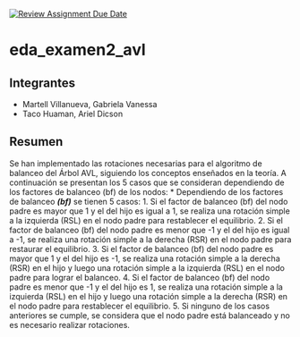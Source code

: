 [![Review Assignment Due Date](https://classroom.github.com/assets/deadline-readme-button-24ddc0f5d75046c5622901739e7c5dd533143b0c8e959d652212380cedb1ea36.svg)](https://classroom.github.com/a/fN4hrKEh)
# eda_examen2_avl

## Integrantes
* Martell Villanueva, Gabriela Vanessa
* Taco Huaman, Ariel Dicson

## Resumen
Se han implementado las rotaciones necesarias para el algoritmo de balanceo del Árbol AVL, siguiendo los conceptos enseñados en la teoría. A continuación se presentan los 5 casos que se consideran dependiendo de los factores de balanceo (bf) de los nodos:
    * Dependiendo de los factores de balanceo ***(bf)*** se tienen 5 casos:
        1. Si el factor de balanceo (bf) del nodo padre es mayor que 1 y el del hijo es igual a 1, se realiza una rotación simple a la izquierda (RSL) en el nodo padre para restablecer el equilibrio.
        2. Si el factor de balanceo (bf) del nodo padre es menor que -1 y el del hijo es igual a -1, se realiza una rotación simple a la derecha (RSR) en el nodo padre para restaurar el equilibrio.
        3. Si el factor de balanceo (bf) del nodo padre es mayor que 1 y el del hijo es -1, se realiza una rotación simple a la derecha (RSR) en el hijo y luego una rotación simple a la izquierda (RSL) en el nodo padre para lograr el balanceo.
        4. Si el factor de balanceo (bf) del nodo padre es menor que -1 y el del hijo es 1, se realiza una rotación simple a la izquierda (RSL) en el hijo y luego una rotación simple a la derecha (RSR) en el nodo padre para restablecer el equilibrio.
        5. Si ninguno de los casos anteriores se cumple, se considera que el nodo padre está balanceado y no es necesario realizar rotaciones.
